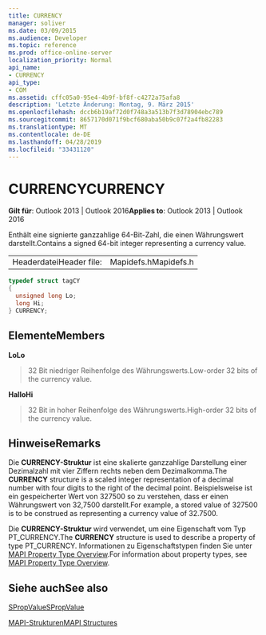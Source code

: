```yaml
---
title: CURRENCY
manager: soliver
ms.date: 03/09/2015
ms.audience: Developer
ms.topic: reference
ms.prod: office-online-server
localization_priority: Normal
api_name:
- CURRENCY
api_type:
- COM
ms.assetid: cffc05a0-95e4-4b9f-bf8f-c4272a75afa8
description: 'Letzte Änderung: Montag, 9. März 2015'
ms.openlocfilehash: dccb6b19af72d0f748a3a513b7f3d78904ebc789
ms.sourcegitcommit: 8657170d071f9bcf680aba50b9c07f2a4fb82283
ms.translationtype: MT
ms.contentlocale: de-DE
ms.lasthandoff: 04/28/2019
ms.locfileid: "33431120"
---
```

# <a name="currency"></a><span data-ttu-id="89c9b-103">CURRENCY</span><span class="sxs-lookup"><span data-stu-id="89c9b-103">CURRENCY</span></span>

  
  
<span data-ttu-id="89c9b-104">**Gilt für**: Outlook 2013 | Outlook 2016</span><span class="sxs-lookup"><span data-stu-id="89c9b-104">**Applies to**: Outlook 2013 | Outlook 2016</span></span> 
  
<span data-ttu-id="89c9b-105">Enthält eine signierte ganzzahlige 64-Bit-Zahl, die einen Währungswert darstellt.</span><span class="sxs-lookup"><span data-stu-id="89c9b-105">Contains a signed 64-bit integer representing a currency value.</span></span> 
  
|||
|:-----|:-----|
|<span data-ttu-id="89c9b-106">Headerdatei</span><span class="sxs-lookup"><span data-stu-id="89c9b-106">Header file:</span></span>  <br/> |<span data-ttu-id="89c9b-107">Mapidefs.h</span><span class="sxs-lookup"><span data-stu-id="89c9b-107">Mapidefs.h</span></span>  <br/> |
   
```cpp
typedef struct tagCY
{
  unsigned long Lo;
  long Hi;
} CURRENCY;

```

## <a name="members"></a><span data-ttu-id="89c9b-108">Elemente</span><span class="sxs-lookup"><span data-stu-id="89c9b-108">Members</span></span>

 <span data-ttu-id="89c9b-109">**Lo**</span><span class="sxs-lookup"><span data-stu-id="89c9b-109">**Lo**</span></span>
  
> <span data-ttu-id="89c9b-110">32 Bit niedriger Reihenfolge des Währungswerts.</span><span class="sxs-lookup"><span data-stu-id="89c9b-110">Low-order 32 bits of the currency value.</span></span> 
    
 <span data-ttu-id="89c9b-111">**Hallo**</span><span class="sxs-lookup"><span data-stu-id="89c9b-111">**Hi**</span></span>
  
> <span data-ttu-id="89c9b-112">32 Bit in hoher Reihenfolge des Währungswerts.</span><span class="sxs-lookup"><span data-stu-id="89c9b-112">High-order 32 bits of the currency value.</span></span>
    
## <a name="remarks"></a><span data-ttu-id="89c9b-113">Hinweise</span><span class="sxs-lookup"><span data-stu-id="89c9b-113">Remarks</span></span>

<span data-ttu-id="89c9b-114">Die **CURRENCY-Struktur** ist eine skalierte ganzzahlige Darstellung einer Dezimalzahl mit vier Ziffern rechts neben dem Dezimalkomma.</span><span class="sxs-lookup"><span data-stu-id="89c9b-114">The **CURRENCY** structure is a scaled integer representation of a decimal number with four digits to the right of the decimal point.</span></span> <span data-ttu-id="89c9b-115">Beispielsweise ist ein gespeicherter Wert von 327500 so zu verstehen, dass er einen Währungswert von 32,7500 darstellt.</span><span class="sxs-lookup"><span data-stu-id="89c9b-115">For example, a stored value of 327500 is to be construed as representing a currency value of 32.7500.</span></span> 
  
<span data-ttu-id="89c9b-116">Die **CURRENCY-Struktur** wird verwendet, um eine Eigenschaft vom Typ PT_CURRENCY.</span><span class="sxs-lookup"><span data-stu-id="89c9b-116">The **CURRENCY** structure is used to describe a property of type PT_CURRENCY.</span></span> <span data-ttu-id="89c9b-117">Informationen zu Eigenschaftstypen finden Sie unter [MAPI Property Type Overview](mapi-property-type-overview.md).</span><span class="sxs-lookup"><span data-stu-id="89c9b-117">For information about property types, see [MAPI Property Type Overview](mapi-property-type-overview.md).</span></span>
  
## <a name="see-also"></a><span data-ttu-id="89c9b-118">Siehe auch</span><span class="sxs-lookup"><span data-stu-id="89c9b-118">See also</span></span>



[<span data-ttu-id="89c9b-119">SPropValue</span><span class="sxs-lookup"><span data-stu-id="89c9b-119">SPropValue</span></span>](spropvalue.md)


[<span data-ttu-id="89c9b-120">MAPI-Strukturen</span><span class="sxs-lookup"><span data-stu-id="89c9b-120">MAPI Structures</span></span>](mapi-structures.md)

